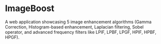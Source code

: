# ImageBoost
A web application showcasing 5 image enhancement algorithms (Gamma Correction, Histogram-based enhancement, Laplacian filtering, Sobel operator, and advanced frequency filters like LPIF, LPBF, LPGF, HPIF, HPBF, HPGF). 
